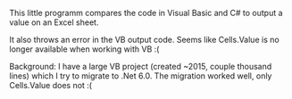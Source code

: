This little programm compares the code in Visual Basic and C# to output a value on an Excel sheet.

It also throws an error in the VB output code.
Seems like Cells.Value is no longer available when working with VB :(

Background:
I have a large VB project (created ~2015, couple thousand lines) which I try to migrate to .Net 6.0.
The migration worked well, only Cells.Value does not :(
